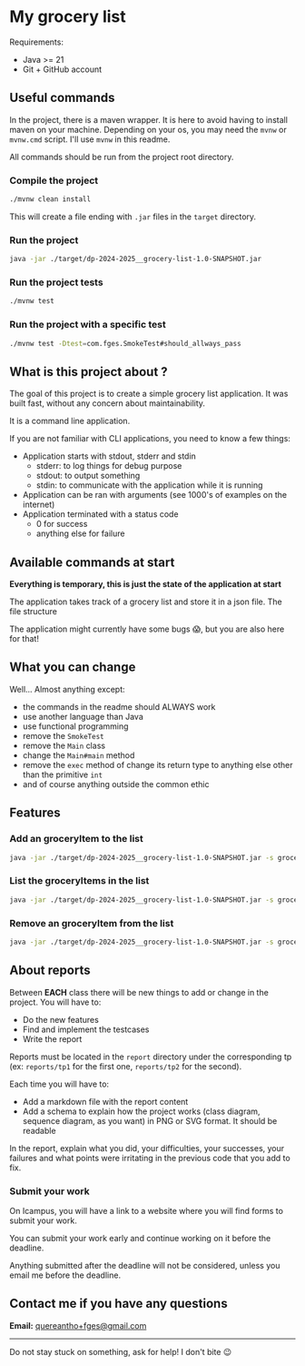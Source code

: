 # My grocery list

Requirements:

- Java >= 21
- Git + GitHub account

## Useful commands

In the project, there is a maven wrapper. It is here to avoid having to install maven on your machine.
Depending on your os, you may need the `mvnw` or `mvnw.cmd` script. I'll use `mvnw` in this readme.

All commands should be run from the project root directory.

### Compile the project

```bash
./mvnw clean install
```

This will create a file ending with `.jar` files in the `target` directory.

### Run the project

```bash
java -jar ./target/dp-2024-2025__grocery-list-1.0-SNAPSHOT.jar
```

### Run the project tests

```bash
./mvnw test
```

### Run the project with a specific test

```bash
./mvnw test -Dtest=com.fges.SmokeTest#should_allways_pass
```

## What is this project about ?

The goal of this project is to create a simple grocery list application.
It was built fast, without any concern about maintainability.

It is a command line application.

If you are not familiar with CLI applications, you need to know a few things:

- Application starts with stdout, stderr and stdin
    - stderr: to log things for debug purpose
    - stdout: to output something
    - stdin: to communicate with the application while it is running
- Application can be ran with arguments (see 1000's of examples on the internet)
- Application terminated with a status code
    - 0 for success
    - anything else for failure

## Available commands at start

**Everything is temporary, this is just the state of the application at start**

The application takes track of a grocery list and store it in a json file.
The file structure

The application might currently have some bugs 😱, but you are also here for that!

## What you can change

Well... Almost anything except:

- the commands in the readme should ALWAYS work
- use another language than Java
- use functional programming
- remove the `SmokeTest`
- remove the `Main` class
- change the `Main#main` method
- remove the `exec` method of change its return type to anything else other than the primitive `int`
- and of course anything outside the common ethic

## Features

### Add an groceryItem to the list

```bash
java -jar ./target/dp-2024-2025__grocery-list-1.0-SNAPSHOT.jar -s groceries.json add "Milk" 10
```

### List the groceryItems in the list

```bash
java -jar ./target/dp-2024-2025__grocery-list-1.0-SNAPSHOT.jar -s groceries.json list
```

### Remove an groceryItem from the list

```bash
java -jar ./target/dp-2024-2025__grocery-list-1.0-SNAPSHOT.jar -s groceries.json remove "Milk"
```

## About reports

Between **EACH** class there will be new things to add or change in the project.
You will have to:

- Do the new features
- Find and implement the testcases
- Write the report

Reports must be located in the `report` directory under the corresponding tp (ex: `reports/tp1` for the first one,
`reports/tp2` for the second).

Each time you will have to:

- Add a markdown file with the report content
- Add a schema to explain how the project works (class diagram, sequence diagram, as you want) in PNG or SVG format. It
  should be readable

In the report, explain what you did, your difficulties, your successes, your failures and what points were irritating in
the previous code that you add to fix.

### Submit your work

On Icampus, you will have a link to a website where you will find forms to submit your work.

You can submit your work early and continue working on it before the deadline.

Anything submitted after the deadline will not be considered, unless you email me before the deadline.

## Contact me if you have any questions

**Email:** quereantho+fges@gmail.com

---
Do not stay stuck on something, ask for help! I don't bite 😉
